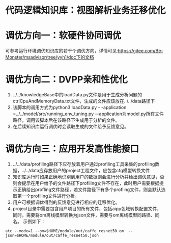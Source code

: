 # 代码逻辑知识库：视图解析业务迁移优化

# 调优方向一：软硬件协同调优

可参考运行环境调优知识库的若干个调优方向，详情可见:https://gitee.com/Be-Monster/msadvisor/tree/yyh1/doc下的文档

# 调优方向二：DVPP亲和性优化
1. ../../knowledgeBase中的loadData.py文件是用于生成分析问题的ctrlCpuAndMemoryData.txt文件，生成的文件应该放在../../data路径下
2. 该脚本的调用方式为python3 loadData.py - -application =../../model/src/running_env_tuning.py --application为model.py所在文件路径，调用该脚本后在该路径下生成用于分析的文件。
3. 在后续知识库运行调优时会读取生成的文件给予反馈意见。


# 调优方向三：应用开发高性能接口

1. ../../data/profiling路径下应存放着用户通过profiling工具采集的profiling数据，../../data应存放用户的project工程文件，应包含cfg模型转换文件
2. 知识库运行时如果正确地识别到用户的数据则会进行分析并给出调优意见，否则会提示在用户给予的文件路径下profiling文件不存在，此时用户需要根据提示正确给出profling文件路径，若文件路径下有多个profling文件，则会默认选取第一个profiling文件进行分析。
3. 用户可根据调优得到的反馈意见进行相应的迁移优化。
4. project目录中需要包含用户项目的所有文件，包括aipp色域转换配置文件，同时，需要将om离线模型转换为json文件，需要与om离线模型同路径、同名。
示例如下：
```
atc --mode=1 --om=$HOME/module/out/caffe_resnet50.om  --json=$HOME/module/out/caffe_resnet50.json
```